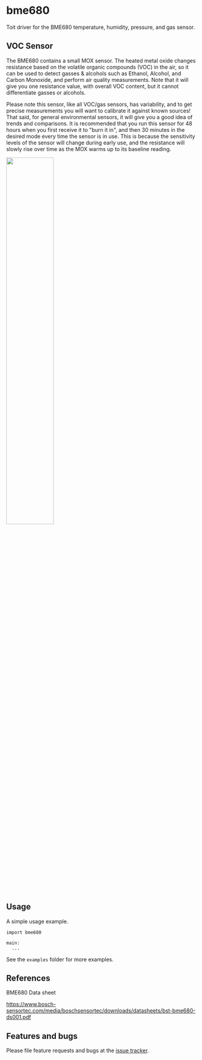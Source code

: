 # bme680
Toit driver for the BME680 temperature, humidity, pressure, and gas sensor.

## VOC Sensor
The BME680 contains a small MOX sensor. The heated metal oxide changes resistance based on the volatile organic compounds (VOC) in the air, so it can be used to detect gasses & alcohols such as Ethanol, Alcohol, and Carbon Monoxide, and perform air quality measurements. Note that it will give you one resistance value, with overall VOC content, but it cannot differentiate gasses or alcohols.

Please note this sensor, like all VOC/gas sensors, has variability, and to get precise measurements you will want to calibrate it against known sources! That said, for general environmental sensors, it will give you a good idea of trends and comparisons. It is recommended that you run this sensor for 48 hours when you first receive it to "burn it in", and then 30 minutes in the desired mode every time the sensor is in use. This is because the sensitivity levels of the sensor will change during early use, and the resistance will slowly rise over time as the MOX warms up to its baseline reading.

<img src="https://www.bosch-sensortec.com/media/boschsensortec/products/environmental_sensors/gas_sensors/bosch-sensortec_website-relaunch_stage_bme680_res_800x450.jpg" width="50%" height="50%" />


## Usage

A simple usage example.

```
import bme680

main:
  ...
```

See the `examples` folder for more examples.

## References
BME680 Data sheet

https://www.bosch-sensortec.com/media/boschsensortec/downloads/datasheets/bst-bme680-ds001.pdf

## Features and bugs

Please file feature requests and bugs at the [issue tracker][tracker].

[tracker]: https://github.com/nilwes/bme680/issues
